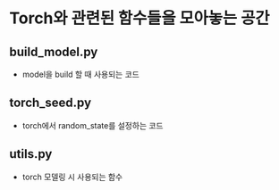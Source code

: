 # Torch와 관련된 함수들을 모아놓는 공간

## build_model.py
- model을 build 할 때 사용되는 코드

## torch_seed.py
- torch에서 random_state를 설정하는 코드

## utils.py
- torch 모델링 시 사용되는 함수
